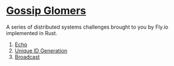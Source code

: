 # [Gossip Glomers](https://fly.io/dist-sys/)

A series of distributed systems challenges brought to you by Fly.io implemented in Rust.

1. [Echo](./echo/README.md)
1. [Unique ID Generation](./unique-id/README.md)
1. [Broadcast](./broadcast/README.md)
